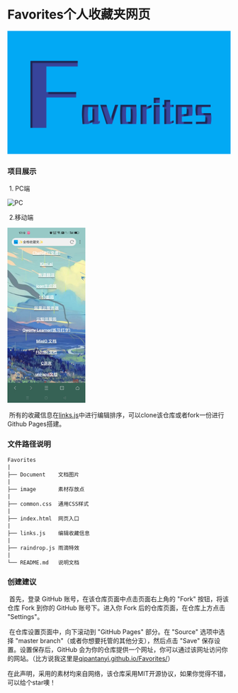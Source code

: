 # Favorites个人收藏夹网页

![PC](Document/icon.png)

### 项目展示

​	1. PC端

![PC](Document/pc.gif)

​	2.移动端

<img src="Document/mobile.jpg" alt="phone" width="35%">

​		所有的收藏信息在[links.js](https://github.com/QiPanTanYi/Favorites/blob/main/links.js)中进行编辑排序，可以clone该仓库或者fork一份进行Github Pages搭建。



### 文件路径说明

	Favorites
	|
	├── Document	文档图片
	|
	├── image		素材存放点
	|
	├── common.css	通用CSS样式
	|
	├── index.html	网页入口
	|
	├── links.js	编辑收藏信息
	|
	├── raindrop.js	雨滴特效
	|
	└── README.md	说明文档


### 创建建议

​	首先，登录 GitHub 账号，在该仓库页面中点击页面右上角的 "Fork" 按钮，将该仓库 Fork 到你的 GitHub 账号下。进入你 Fork 后的仓库页面，在仓库上方点击 "Settings"。

​	在仓库设置页面中，向下滚动到 "GitHub Pages" 部分。在 "Source" 选项中选择 "master branch"（或者你想要托管的其他分支），然后点击 "Save" 保存设置。设置保存后，GitHub 会为你的仓库提供一个网址，你可以通过该网址访问你的网站。（比方说我这里是[qipantanyi.github.io/Favorites/](https://qipantanyi.github.io/Favorites/)）

​	在此声明，采用的素材均来自网络，该仓库采用MIT开源协议，如果你觉得不错，可以给个star噢！


